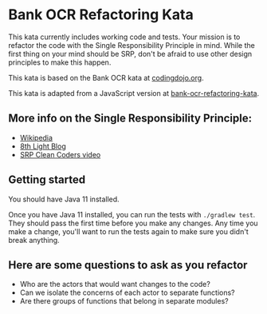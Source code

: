 # Bank OCR Refactoring Kata
This kata currently includes working code and tests.  Your mission is to refactor the code with the Single Responsibility Principle in mind.  While the first thing on your mind should be SRP, don't be afraid to use other design principles to make this happen.

This kata is based on the Bank OCR kata at [codingdojo.org](http://codingdojo.org/cgi-bin/index.pl?KataBankOCR).

This kata is adapted from a JavaScript version at [bank-ocr-refactoring-kata](https://github.com/DarthStrom/bank-ocr-refactoring-kata).

## More info on the Single Responsibility Principle:
- [Wikipedia](https://en.wikipedia.org/wiki/Single_responsibility_principle)
- [8th Light Blog](https://blog.8thlight.com/uncle-bob/2014/05/08/SingleReponsibilityPrinciple.html)
- [SRP Clean Coders video](https://cleancoders.com/episode/clean-code-episode-9/show)

## Getting started
You should have Java 11 installed.

Once you have Java 11 installed, you can run the tests with `./gradlew test`.  They should pass the first time before you make any changes.  Any time you make a change, you'll want to run the tests again to make sure you didn't break anything.

## Here are some questions to ask as you refactor
- Who are the actors that would want changes to the code?
- Can we isolate the concerns of each actor to separate functions?
- Are there groups of functions that belong in separate modules?